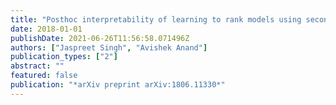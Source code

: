 ```yaml
---
title: "Posthoc interpretability of learning to rank models using secondary training data"
date: 2018-01-01
publishDate: 2021-06-26T11:56:58.071496Z
authors: ["Jaspreet Singh", "Avishek Anand"]
publication_types: ["2"]
abstract: ""
featured: false
publication: "*arXiv preprint arXiv:1806.11330*"
---
```


